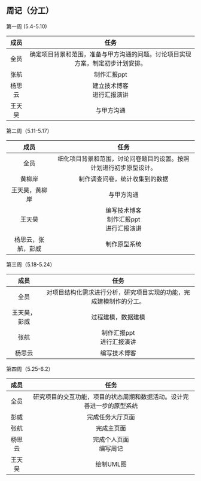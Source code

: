 ## 周记（分工）

第一周 (5.4-5.10)

成员 | 任务
:-: | :-: 
全员|确定项目背景和范围，准备与甲方沟通的问题。讨论项目实现方案，制定初步计划安排。
张航|制作汇报ppt
杨思云|建立技术博客<br>进行汇报演讲
王天昊|与甲方沟通

第二周（5.11-5.17）

成员|任务
:-: | :-: 
全员|细化项目背景和范围，讨论问卷题目的设置。按照计划进行初步原型设计。
黄柳岸|制作调查问卷，统计收集到的数据
王天昊，黄柳岸|与甲方沟通
王天昊|编写技术博客<br>制作汇报ppt<br>进行汇报演讲
杨思云，张航，彭威|制作原型系统

第三周（5.18-5.24）

成员|任务
:-: | :-: 
全员|对项目结构化需求进行分析，研究项目实现的功能，完成建模制作的分工。
王天昊，彭威|过程建模，数据建模
张航|制作汇报ppt<br>进行汇报演讲
杨思云|编写技术博客

第四周（5.25-6.2）

成员|任务
:-: | :-: 
全员|研究项目的交互功能，项目的状态周期和数据活动。设计完善进一步的原型系统
彭威|完成任务大厅页面
张航|完成主页面
杨思云|完成个人页面<br>编写周记
王天昊|绘制UML图
